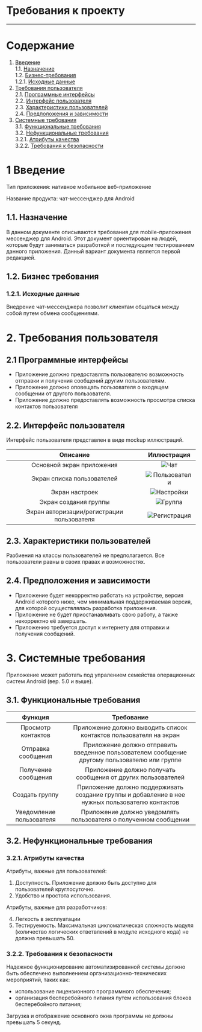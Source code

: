 ﻿# Требования к проекту
---

# Содержание

1. [Введение](#intro)  
1.1. [Назначение](#appointment)  
1.2. [Бизнес-требования](#business)  
1.2.1. [Исходные данные](#data)  
2. [Требования пользователя](#requirements)  
2.1. [Программные интерфейсы](#interfaces)  
2.2. [Интерфейс пользователя](#ui)  
2.3. [Характеристики пользователей](#users)  
2.4. [Предположения и зависимости](#dependence)  
3. [Системные требования](#systemreq)  
3.1. [Функциональные требования](#functionalreq)  
3.2. [Нефункциональные требования](#nonfunctionalreq)  
3.2.1. [Атрибуты качества](#qa)  
3.2.2. [Требования к безопасности](#security)  


<a name = "intro"/>

# 1 Введение

Тип приложения: нативное мобильное веб-приложение

Название продукта: чат-мессенджер для Android 


<a name = "appointment"/>

## 1.1. Назначение

В данном документе описываются требования для mobile-приложения мессенджер для Android. Этот документ ориентирован на людей, которые будут заниматься разработкой и последующим тестированием данного приложения. Данный вариант документа является первой редакцией.


<a name = "business"/>

## 1.2. Бизнес требования


<a name = "data"/>

### 1.2.1. Исходные данные

Внедрение чат-мессенджера позволит клиентам общаться между собой путем обмена сообщениями.


<a name = "requirements"/>

# 2. Требования пользователя


<a name = "interfaces"/>

## 2.1 Программные интерфейсы

* Приложение должно предоставлять пользователю возможность отправки и получения сообщений другим пользователям.
* Приложение должно оповещать пользователя о входящем сообщении от другого пользователя.
* Приложение должно предоставлять возможность просмотра списка контактов пользователя


<a name = "ui"/>

## 2.2. Интерфейс пользователя

Интерфейс пользователя представлен в виде mockup иллюстраций.

| Описание| Иллюстрация|
| :------: | :-------: |
| Основной экран приложения | ![Чат](/Images/chat.png) |
| Экран списка пользователей | ![Пользователи](/Images/userList.png) |
| Экран настроек | ![Настройки](/Images/settings.png) |
| Экран создания группы | ![Группа](/Images/createGroup.png) |
| Экран авторизации/регистрации пользователя | ![Регистрация](/Images/signIn.png) |



<a name = "users"/>

## 2.3. Характеристики пользователей

Разбиения на классы пользователей не предполагается. Все пользователи равны в своих правах и возможностях.


<a name = "dependence"/>

## 2.4. Предположения и зависимости

* Приложение будет некорректно работать на устройстве, версия Android которого ниже, чем минимальная поддерживаемая версия, для которой осуществлялась разработка приложения.
* Приложение не будет приостанавливать свою работу, а также некорректно её завершать. 
* Приложению требуется доступ к интернету для отправки и получения сообщений.

<a name = "systemreq"/>

# 3. Системные требования

Приложение может работать под упралением семейства операционных систем Android (вер. 5.0 и выше).


<a name = "functionalreq"/>

## 3.1. Функциональные требования

| Функция | Требование |
| :------: | :-------: |
| Просмотр контактов | Приложение должно выводить список контактов пользователя на экран |
| Отправка сообщения | Приложение должно отправить введенное пользователем сообщение другому пользователю или группе |
| Получение сообщения | Приложение должно получать сообщения от других пользователей |
| Создать группу | Приложение должно поддерживать создание группы и добавление в нее нужных пользователю контактов |
| Уведомление пользователя | Приложение должно уведомлять пользователя о полученном сообщении |

 

<a name = "nonfunctionalreq"/>

## 3.2. Нефункциональные требования


<a name = "qa"/>

### 3.2.1. Атрибуты качества

Атрибуты, важные для пользователей:
1. Доступность. Приложение должно быть доступно для пользователей круглосуточно.
2. Удобство и простота использования. 

Атрибуты, важные для разработчиков:

4. Легкость в эксплуатации
5. Тестируемость. Максимальная цикломатическая сложность модуля (количество логических ответвлений в модуле исходного кода) не должна превышать 50.


<a name = "security"/>

### 3.2.2. Требования к безопасности

Надежное функционирование автоматизированной системы должно быть обеспечено выполнением организационно-технических мероприятий, таких как:

- использование лицензионного программного обеспечения;
- организация бесперебойного питания путем использования блоков бесперебойного питания;

Загрузка и отображение основного окна программы не должны превышать 5 секунд. 
